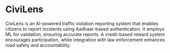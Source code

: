 # CiviLens
CiviLens is an AI-powered traffic violation reporting system that enables citizens to report incidents using Aadhaar-based authentication. It employs ML for validation, ensuring accurate reports. A credit-based reward system encourages participation, while integration with law enforcement enhances road safety and accountability. 
